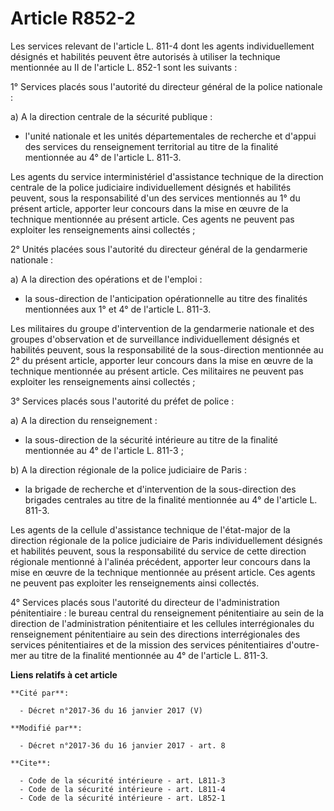 # Article R852-2

Les services relevant de l'article L. 811-4 dont les agents individuellement désignés et habilités peuvent être autorisés à
utiliser la technique mentionnée au II de l'article L. 852-1 sont les suivants : 

1° Services placés sous l'autorité du directeur général de la police nationale : 

a) A la direction centrale de la sécurité publique :

- l'unité nationale et les unités départementales de recherche et d'appui des services du renseignement territorial au titre
de la finalité mentionnée au 4° de l'article L. 811-3. 

Les agents du service interministériel d'assistance technique de la direction centrale de la police judiciaire
individuellement désignés et habilités peuvent, sous la responsabilité d'un des services mentionnés au 1° du présent article,
apporter leur concours dans la mise en œuvre de la technique mentionnée au présent article. Ces agents ne peuvent pas
exploiter les renseignements ainsi collectés ; 

2° Unités placées sous l'autorité du directeur général de la gendarmerie nationale : 

a) A la direction des opérations et de l'emploi :

- la sous-direction de l'anticipation opérationnelle au titre des finalités mentionnées aux 1° et 4° de l'article L. 811-3. 

Les militaires du groupe d'intervention de la gendarmerie nationale et des groupes d'observation et de surveillance
individuellement désignés et habilités peuvent, sous la responsabilité de la sous-direction mentionnée au 2° du présent
article, apporter leur concours dans la mise en œuvre de la technique mentionnée au présent article. Ces militaires ne
peuvent pas exploiter les renseignements ainsi collectés ; 

3° Services placés sous l'autorité du préfet de police : 

a) A la direction du renseignement :

- la sous-direction de la sécurité intérieure au titre de la finalité mentionnée au 4° de l'article L. 811-3 ; 

b) A la direction régionale de la police judiciaire de Paris :

- la brigade de recherche et d'intervention de la sous-direction des brigades centrales au titre de la finalité mentionnée au
4° de l'article L. 811-3. 

Les agents de la cellule d'assistance technique de l'état-major de la direction régionale de la police judiciaire de Paris
individuellement désignés et habilités peuvent, sous la responsabilité du service de cette direction régionale mentionné à
l'alinéa précédent, apporter leur concours dans la mise en œuvre de la technique mentionnée au présent article. Ces agents ne
peuvent pas exploiter les renseignements ainsi collectés.

4° Services placés sous l'autorité du directeur de l'administration pénitentiaire : le bureau central du renseignement
pénitentiaire au sein de la direction de l'administration pénitentiaire et les cellules interrégionales du renseignement
pénitentiaire au sein des directions interrégionales des services pénitentiaires et de la mission des services pénitentiaires
d'outre-mer au titre de la finalité mentionnée au 4° de l'article L. 811-3.

**Liens relatifs à cet article**

	**Cité par**:

	  - Décret n°2017-36 du 16 janvier 2017 (V)

	**Modifié par**:

	  - Décret n°2017-36 du 16 janvier 2017 - art. 8

	**Cite**:

	  - Code de la sécurité intérieure - art. L811-3
	  - Code de la sécurité intérieure - art. L811-4
	  - Code de la sécurité intérieure - art. L852-1
